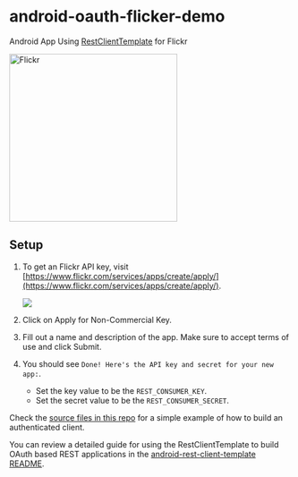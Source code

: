 android-oauth-flicker-demo
==========================

Android App Using [RestClientTemplate](https://github.com/codepath/android-rest-client-template) for Flickr

<img alt="Flickr" src="http://i.imgur.com/9fkukDU.png" width="300" />

## Setup

1. To get an Flickr API key, visit [https://www.flickr.com/services/apps/create/apply/](https://www.flickr.com/services/apps/create/apply/).

   <img src="http://imgur.com/DmOhVPJ.png"/>

2. Click on Apply for Non-Commercial Key.

3. Fill out a name and description of the app.  Make sure to accept terms of use and click Submit.

4. You should see `Done! Here's the API key and secret for your new app:`.  
     * Set the key value to be the `REST_CONSUMER_KEY`.
     * Set the secret value to be the `REST_CONSUMER_SECRET`.
     
Check the [source files in this repo](https://github.com/codepath/android-oauth-flickr-demo/tree/master/app/src/main/java/com/codepath/apps/restclienttemplate) for a simple example of how to build an authenticated client. 

You can review a detailed guide for using the RestClientTemplate to build OAuth based REST applications in the [android-rest-client-template README](https://github.com/codepath/android-rest-client-template/blob/master/README.md).
